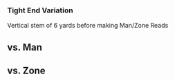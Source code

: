 
### Tight End Variation
Vertical stem of 6 yards before making Man/Zone Reads

## vs. Man

## vs. Zone

